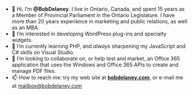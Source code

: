 - 👋 Hi, I’m <strong>@BobDelaney</strong>. I live in Ontario, Canada, and spent 15 years as a Member of Provincial Parliament in the Ontario Legislature. I have more than 20 years experience in marketing and public relations, as well as an MBA.
- 👀 I’m interested in developing WordPress plug-ins and specialty widgets.
- 🌱 I’m currently learning PHP, and <em>always</em> sharpening my JavaScript and C# skills on Visual Studio.
- 💞️ I’m looking to collaborate on, or help test and market, an Office 365 application that uses the Windows and Office 365 APIs to create and manage PDF files.
- 📫 How to reach me: try my web site at <a href="http://www.bobdelaney.com" target="_blank" title="Bob Delaney's personal web site"><strong>bobdelaney.com</strong></a>, or e-mail me at mailbox@bobdelaney.com

<!---
BobDelaney/BobDelaney is a ✨ special ✨ repository because its `README.md` (this file) appears on your GitHub profile.
You can click the Preview link to take a look at your changes.
--->
